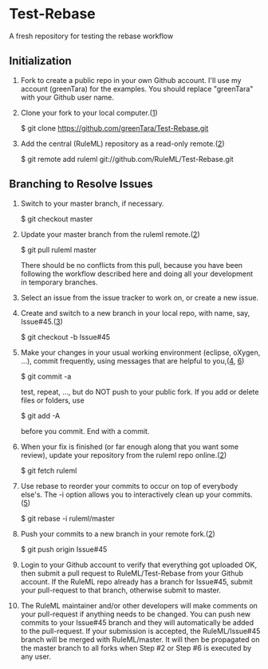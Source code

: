 Test-Rebase
===========

A fresh repository for testing the rebase workflow

Initialization
--------------
1. Fork to create a public repo in your own Github account. 
I'll use my account (greenTara) for the examples. 
You should replace "greenTara" with your Github user name.

2. Clone your fork to your local computer.([1])

    $ git clone https://github.com/greenTara/Test-Rebase.git

3. Add the central (RuleML) repository as a read-only remote.([2])

    $ git remote add ruleml git://github.com/RuleML/Test-Rebase.git

Branching to Resolve Issues
---------------------------
1. Switch to your master branch, if necessary.

    $ git checkout master

2. Update your master branch from the ruleml remote.([2])
    
    $ git pull ruleml master
    
    There should be no conflicts from this pull, because you have been following the
    workflow described here and doing all your development in temporary branches.
    
3. Select an issue from the issue tracker to work on, or create a new issue.

4. Create and switch to a new branch in your local repo, with name, say, Issue#45.([3])

    $ git checkout -b Issue#45 

5. Make your changes in your usual working environment (eclipse, oXygen, ...),
   commit frequently, using messages that are helpful to you,([4], [6]) 
       
    $ git commit -a

    test, repeat, ..., but do NOT push to your public fork. 
    If you add or delete files or folders, use

    $ git add -A
    
    before you commit. End with a commit.
   
6. When your fix is finished (or far enough along that you want some review), 
  update your repository from the ruleml repo online.([2]) 

    $ git fetch ruleml
    
7. Use rebase to reorder your commits to occur on top of everybody else's. 
   The -i option allows you to interactively clean up your commits.([5])

    $ git rebase -i ruleml/master
    
8. Push your commits to a new branch in your remote fork.([2])

    $ git push origin Issue#45
    
9. Login to your Github account to verify that everything got uploaded OK, then
submit a pull request to RuleML/Test-Rebase from your Github account.
If the RuleML repo already has a branch for Issue#45, submit your pull-request to that branch,
otherwise submit to master.

10. The RuleML maintainer and/or other developers will make comments on your pull-request if 
anything needs to be changed.
You can push new commits to your Issue#45 branch and they will automatically be added to the pull-request.
If your submission is accepted, the RuleML/Issue#45 branch will be merged with RuleML/master.
It will then be propagated on the master branch to all forks when Step #2 or Step #6 is 
executed by any user.

[1]:http://git-scm.com/book/en/Git-Basics-Getting-a-Git-Repository
[2]:http://git-scm.com/book/en/Git-Basics-Working-with-Remotes
[3]:http://git-scm.com/book/en/Git-Branching-Basic-Branching-and-Merging
[4]:http://git-scm.com/book/en/Git-Basics-Recording-Changes-to-the-Repository
[5]:http://git-scm.com/book/en/Git-Branching-Rebasing
[6]:http://git-scm.com/book/en/Getting-Started-Git-Basics
